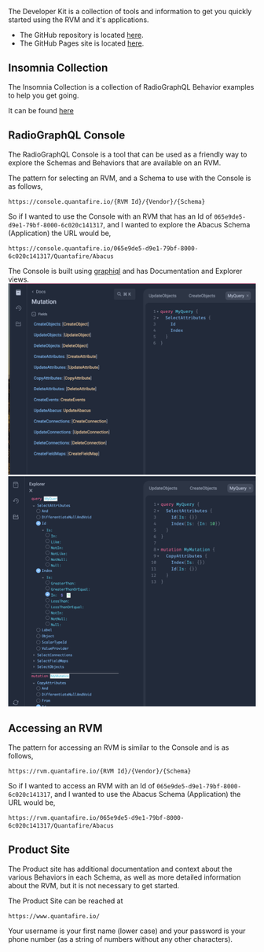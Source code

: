 The Developer Kit is a collection of tools and information to get you quickly started using the RVM and it's applications.

* The GitHub repository is located [here](https://github.com/QuantafireIO/DeveloperKit).
* The GitHub Pages site is located [here](https://quantafireio.github.io/DeveloperKit/).

## Insomnia Collection

The Insomnia Collection is a collection of RadioGraphQL Behavior examples to help you get going.

It can be found [here](Insomnia_2024-03-07.json)

## RadioGraphQL Console

The RadioGraphQL Console is a tool that can be used as a friendly way to explore the Schemas and Behaviors that are available on an RVM.

The pattern for selecting an RVM, and a Schema to use with the Console is as follows,

```
https://console.quantafire.io/{RVM Id}/{Vendor}/{Schema}
```

So if I wanted to use the Console with an RVM that has an Id of `065e9de5-d9e1-79bf-8000-6c020c141317`, and I wanted to explore the Abacus Schema (Application) the URL would be,

```
https://console.quantafire.io/065e9de5-d9e1-79bf-8000-6c020c141317/Quantafire/Abacus
```

The Console is built using [graphiql](https://github.com/graphql/graphiql) and has Documentation and Explorer views.
![Th RVM Console Documentation view](Images/Console1.png)
![Th RVM Console Explorer view](Images/Console2.png)

## Accessing an RVM

The pattern for accessing an RVM is similar to the Console and is as follows,

```
https://rvm.quantafire.io/{RVM Id}/{Vendor}/{Schema}
```

So if I wanted to access an RVM with an Id of `065e9de5-d9e1-79bf-8000-6c020c141317`, and I wanted to use the Abacus Schema (Application) the URL would be,

```
https://rvm.quantafire.io/065e9de5-d9e1-79bf-8000-6c020c141317/Quantafire/Abacus
```

## Product Site

The Product site has additional documentation and context about the various Behaviors in each Schema, as well as more detailed information about the RVM, but it is not necessary to get started.

The Product Site can be reached at

```
https://www.quantafire.io/
```

Your username is your first name (lower case) and your password is your phone number (as a string of numbers without any other characters).
